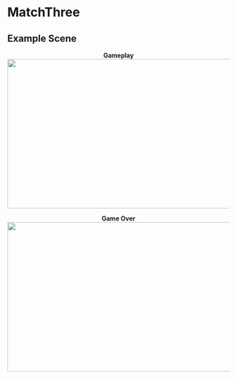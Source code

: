 # MatchThree


## Example Scene

<p align="center">
  <b>Gameplay</b><br>
  <img src="https://user-images.githubusercontent.com/89434953/134802377-e76c2501-0cae-4b00-9a04-46983af89450.png" width="600" height="338" />
</p>

<p align="center">
  <b>Game Over</b><br>
  <img src="https://user-images.githubusercontent.com/89434953/134802464-75f95085-f996-42ac-b8db-9050008706a4.png" width="600" height="338" />
</p>
